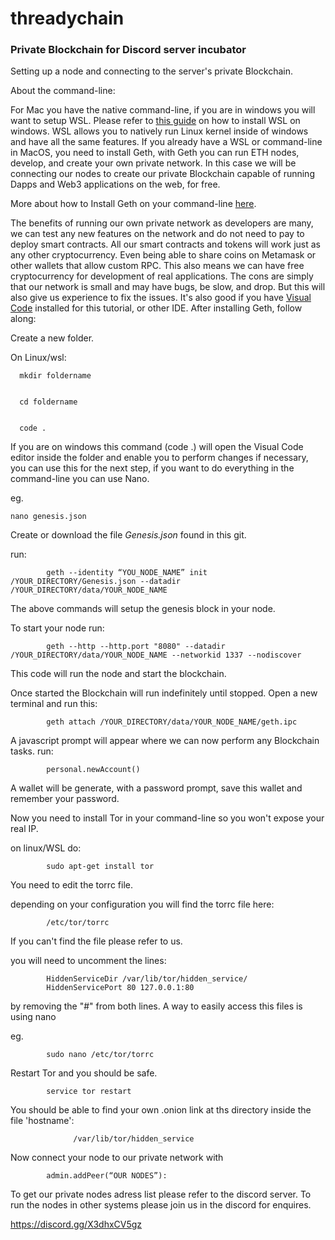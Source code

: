# threadychain
<h3>Private Blockchain for Discord server incubator</h3>


Setting up a node and connecting to the server's private Blockchain.


About the command-line:


For Mac you have the native command-line, if you are in windows you will want to setup WSL. Please refer to [this guide](https://docs.microsoft.com/en-us/windows/wsl/install-win10) on how to install WSL on windows. WSL allows you to natively run Linux kernel inside of windows and have all the same features.
If you already have a WSL or command-line in MacOS, you need to install Geth, with Geth you can run ETH nodes, develop, and create your own private network. In this case we will be connecting our nodes to create our private Blockchain capable of running Dapps and Web3 applications on the web, for free.


More about how to Install Geth on your command-line [here](https://geth.ethereum.org/docs/install-and-build/installing-geth).


The benefits of running our own private network as developers are many, we can test any new features on the network and do not need to pay to deploy smart contracts. All our smart contracts and tokens will work just as any other cryptocurrency. Even being able to share coins on Metamask or other wallets that allow custom RPC. This also means we can have free cryptocurrency for development of real applications. The cons are simply that our network is small and may have bugs, be slow, and drop. But this will also give us experience to fix the issues.
It's also good if you have [Visual Code](https://code.visualstudio.com/) installed for this tutorial, or other IDE.
After installing Geth, follow along:


Create a new folder.


On Linux/wsl:

      mkdir foldername
      
      
      cd foldername
      
      
      code . 
     
If you are on windows this command (code .) will open the Visual Code editor inside the folder and enable you to perform changes if necessary, you can use this for the next step, if you want to do everything in the command-line you can use Nano.


eg. 

    nano genesis.json

Create or download the file *Genesis.json* found in this git.


run:

            geth --identity “YOU_NODE_NAME” init /YOUR_DIRECTORY/Genesis.json --datadir /YOUR_DIRECTORY/data/YOUR_NODE_NAME
  
  
The above commands will setup the genesis block in your node.

To start your node run:

            geth --http --http.port "8080" --datadir /YOUR_DIRECTORY/data/YOUR_NODE_NAME --networkid 1337 --nodiscover

This code will run the node and start the blockchain.

Once started the Blockchain will run indefinitely until stopped. Open a new terminal and run this:

            geth attach /YOUR_DIRECTORY/data/YOUR_NODE_NAME/geth.ipc

A javascript prompt will appear where we can now perform any Blockchain tasks.
run:

            personal.newAccount()

A wallet will be generate, with a password prompt, save this wallet and remember your password.

Now you need to install Tor in your command-line so you won't expose your real IP.

on linux/WSL do:

            sudo apt-get install tor
            
You need to edit the torrc file.

depending on your configuration you will find the torrc file here:

            /etc/tor/torrc
            
If you can't find the file please refer to us.

you will need to uncomment the lines: 

            HiddenServiceDir /var/lib/tor/hidden_service/
            HiddenServicePort 80 127.0.0.1:80 
            
by removing the "#" from both lines.
A way to easily access this files is using nano

eg.

            sudo nano /etc/tor/torrc
 
Restart Tor and you should be safe. 

            service tor restart

You should be able to find your own .onion link at ths directory inside the file 'hostname':

                  /var/lib/tor/hidden_service
   


Now connect your node to our private network with

            admin.addPeer(“OUR NODES”):
  
To get our private nodes adress list please refer to the discord server.
To run the nodes in other systems please join us in the discord for enquires. 

https://discord.gg/X3dhxCV5gz

  
 

